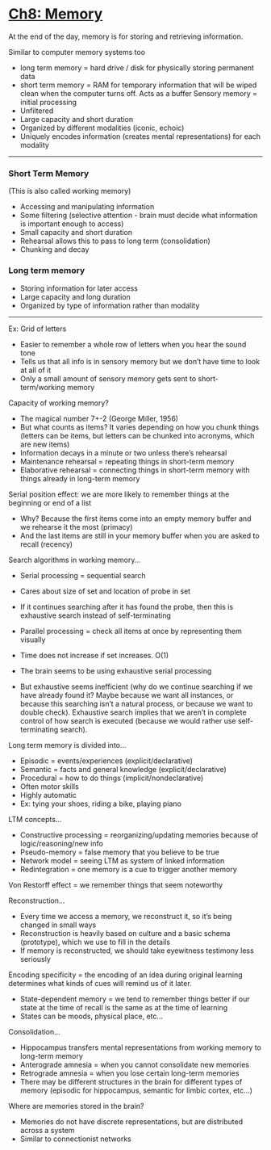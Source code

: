 # [Ch8: Memory](../cog-sci/cog-sci)

At the end of the day, memory is for storing and retrieving information.

Similar to computer memory systems too
- long term memory = hard drive / disk for physically storing permanent data
- short term memory = RAM for temporary information that will be wiped clean when the computer turns off. Acts as a buffer
Sensory memory = initial processing
- Unfiltered 
- Large capacity and short duration
- Organized by different modalities (iconic, echoic)
- Uniquely encodes information (creates mental representations) for each modality

---
### Short Term Memory

(This is also called working memory) 
- Accessing and manipulating information
- Some filtering (selective attention - brain must decide what information is important enough to access)
- Small capacity and short duration
- Rehearsal allows this to pass to long term (consolidation)
- Chunking and decay

### Long term memory
- Storing information for later access
- Large capacity and long duration
- Organized by type of information rather than modality

---

Ex: Grid of letters
- Easier to remember a whole row of letters when you hear the sound tone
- Tells us that all info is in sensory memory but we don’t have time to look at all of it
- Only a small amount of sensory memory gets sent to short-term/working memory

Capacity of working memory?
- The magical number 7+-2 (George Miller, 1956)
- But what counts as items? It varies depending on how you chunk things (letters can be items, but letters can be chunked into acronyms, which are new items)
- Information decays in a minute or two unless there’s rehearsal
- Maintenance rehearsal = repeating things in short-term memory
- Elaborative rehearsal = connecting things in short-term memory with things already in long-term memory

Serial position effect: we are more likely to remember things at the beginning or end of a list

- Why? Because the first items come into an empty memory buffer and we rehearse it the most (primacy)
- And the last items are still in your memory buffer when you are asked to recall (recency)

Search algorithms in working memory…

- Serial processing = sequential search
- Cares about size of set and location of probe in set
- If it continues searching after it has found the probe, then this is exhaustive search instead of self-terminating
- Parallel processing = check all items at once by representing them visually
- Time does not increase if set increases. O(1)
- The brain seems to be using exhaustive serial processing

- But exhaustive seems inefficient (why do we continue searching if we have already found it? Maybe because we want all instances, or because this searching isn’t a natural process, or because we want to double check). Exhaustive search implies that we aren’t in complete control of how search is executed (because we would rather use self-terminating search).
  

Long term memory is divided into…

- Episodic = events/experiences (explicit/declarative)
- Semantic = facts and general knowledge (explicit/declarative)
- Procedural = how to do things (implicit/nondeclarative)
- Often motor skills
- Highly automatic
- Ex: tying your shoes, riding a bike, playing piano

LTM concepts…

- Constructive processing = reorganizing/updating memories because of logic/reasoning/new info
- Pseudo-memory = false memory that you believe to be true
- Network model = seeing LTM as system of linked information
- Redintegration = one memory is a cue to trigger another memory

Von Restorff effect = we remember things that seem noteworthy

Reconstruction…

- Every time we access a memory, we reconstruct it, so it’s being changed in small ways
- Reconstruction is heavily based on culture and a basic schema (prototype), which we use to fill in the details
- If memory is reconstructed, we should take eyewitness testimony less seriously

Encoding specificity = the encoding of an idea during original learning determines what kinds of cues will remind us of it later.
- State-dependent memory = we tend to remember things better if our state at the time of recall is the same as at the time of learning
- States can be moods, physical place, etc...

Consolidation…

- Hippocampus transfers mental representations from working memory to long-term memory
- Anterograde amnesia = when you cannot consolidate new memories
- Retrograde amnesia = when you lose certain long-term memories
- There may be different structures in the brain for different types of memory (episodic for hippocampus, semantic for limbic cortex, etc...) 
  

Where are memories stored in the brain?
- Memories do not have discrete representations, but are distributed across a system
- Similar to connectionist networks